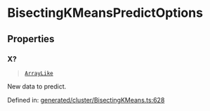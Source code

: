 # BisectingKMeansPredictOptions

## Properties

### X?

> [`ArrayLike`](../types/ArrayLike.md)

New data to predict.

Defined in:  [generated/cluster/BisectingKMeans.ts:628](https://github.com/transitive-bullshit/scikit-learn-ts/blob/92ab806/packages/sklearn/src/generated/cluster/BisectingKMeans.ts#L628)

